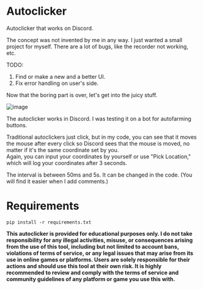 # Autoclicker
Autoclicker that works on Discord.

The concept was not invented by me in any way. I just wanted a small project for myself. There are a lot of bugs, like the recorder not working, etc.

TODO:

1. Find or make a new and a better UI.
2. Fix error handling on user's side.

Now that the boring part is over, let's get into the juicy stuff.

![image](https://github.com/user-attachments/assets/d435b6f5-f3b7-455b-a7f0-7db5533403ee)

The autoclicker works in Discord. I was testing it on a bot for autofarming buttons.

Traditional autoclickers just click, but in my code, you can see that it moves the mouse after every click so Discord sees that the mouse is moved, no matter if it's the same coordinate set by you.  
Again, you can input your coordinates by yourself or use "Pick Location," which will log your coordinates after 3 seconds.

The interval is between 50ms and 5s. It can be changed in the code. (You will find it easier when I add comments.)

# Requirements

`pip install -r requirements.txt`

**This autoclicker is provided for educational purposes only. I do not take responsibility for any illegal activities, misuse, or consequences arising from the use of this tool, including but not limited to account bans, violations of terms of service, or any legal issues that may arise from its use in online games or platforms. Users are solely responsible for their actions and should use this tool at their own risk. It is highly recommended to review and comply with the terms of service and community guidelines of any platform or game you use this with.**
